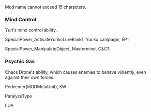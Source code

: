 Mod name cannot exceed 15 characters.

### Mind Control
Yuri's mind control ability.

SpecialPower_ActivateYurikoLureRank1, Yuriko campagin, EP1

SpecialPower_ManipulateObject, Mastermind, C&C3

### Psychic Gas
Chaos Drone's ability, which causes enemies to behave violently, even against their own forces. 

Redeemer(MODMetaUnit), KW

ParalyzeType

LUA
